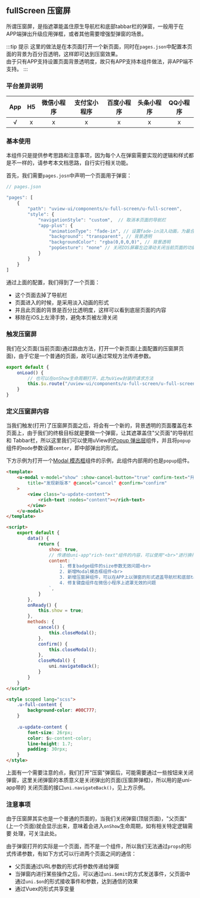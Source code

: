 ## fullScreen 压窗屏

所谓压窗屏，是指遮罩能盖住原生导航栏和底部tabbar栏的弹窗，一般用于在APP端弹出升级应用弹框，或者其他需要增强型弹窗的场景。

<demo-model url="/pages/componentsA/fullScreen/index"></demo-model>

:::tip 提示
这里的做法是在本页面打开一个新页面，同时在`pages.json`中配置本页面的背景为百分百透明，这样即可达到压窗效果。  
由于只有APP支持设置页面背景透明度，故只有APP支持本组件做法，非APP端不支持。
:::


### 平台差异说明

|App|H5|微信小程序|支付宝小程序|百度小程序|头条小程序|QQ小程序|
|:-:|:-:|:-:|:-:|:-:|:-:|:-:|
|√|x|x|x|x|x|x|

### 基本使用

本组件只是提供参考思路和注意事项，因为每个人在弹窗需要实现的逻辑和样式都是不一样的，请参考本文档思路，自行实行相关功能。

首先，我们需要`pages.josn`中声明一个页面用于弹窗：

```js
// pages.json

"pages": [
	{
		"path": "uview-ui/components/u-full-screen/u-full-screen",
		"style": {
			"navigationStyle": "custom",  // 取消本页面的导航栏
			"app-plus": {
				"animationType": "fade-in", // 设置fade-in淡入动画，为最合理的动画类型
				"background": "transparent", // 背景透明
				"backgroundColor": "rgba(0,0,0,0)", // 背景透明
				"popGesture": "none" // 关闭IOS屏幕左边滑动关闭当前页面的功能
			}
		}
	}
]
```

通过上面的配置，我们得到了一个页面：
- 这个页面去掉了导航栏
- 页面进入的时候，是采用淡入动画的形式
- 并且此页面的背景是百分比透明度，这样可以看到底层页面的内容
- 移除在iOS上左滑手势，避免本页被左滑关闭


### 触发压窗屏

我们在父页面(当前页面)通过路由方法，打开一个新页面(上面配置的压窗屏页面)，由于它是一个普通的页面，故可以通过常规方法传递参数。

```js
export default {
	onLoad() {
		// 也可以在onShow生命周期打开，此为uView封装的请求方法
		this.$u.route("/uview-ui/components/u-full-screen/u-full-screen?id=1");
	}
}
```


### 定义压窗屏内容

当我们触发(打开)了压窗屏页面之后，将会有一个新的，背景透明的页面覆盖在本页面上，由于我们的终极目标就是要做一个弹窗，让其遮罩盖住"父页面"的导航栏和
Tabbar栏，所以这里我们可以使用uView的[Popup 弹出层](/components/popup.html)组件，并且将`popup`组件的`mode`参数设置`center`，即中部弹出的形式。

下方示例为打开一个[Modal 模态框](/components/modal.html)组件的示例，此组件内部用的也是`popup`组件。

```html
<template>
	<u-modal v-model="show" :show-cancel-button="true" confirm-text="升级"
		title="发现新版本" @cancel="cancel" @confirm="confirm"
	>
		<view class="u-update-content">
			<rich-text :nodes="content"></rich-text>
		</view>
	</u-modal>
</template>

<script>
	export default {
		data() {
			return {
				show: true,
				// 传递给uni-app"rich-text"组件的内容，可以使用"<br>"进行换行
				content: `
					1. 修复badge组件的size参数无效问题<br>
					2. 新增Modal模态框组件<br>
					3. 新增压窗屏组件，可以在APP上以弹窗的形式遮盖导航栏和底部tabbar<br>
					4. 修复键盘组件在微信小程序上遮罩无效的问题
				`,
			}
		},
		onReady() {
			this.show = true;
		},
		methods: {
			cancel() {
				this.closeModal();
			},
			confirm() {
				this.closeModal();
			},
			closeModal() {
				uni.navigateBack();
			}
		}
	}
</script>

<style scoped lang="scss">
	.u-full-content {
		background-color: #00C777;
	}
	
	.u-update-content {
		font-size: 26rpx;
		color: $u-content-color;
		line-height: 1.7;
		padding: 30rpx;
	}
</style>
```

上面有一个需要注意的点，我们打开"压窗"弹窗后，可能需要通过一些按钮来关闭弹窗，这里关闭弹窗的本质意义是关闭弹出的页面(压窗屏弹框)，所以用的是uni-app带的
关闭页面的接口`uni.navigateBack()`，见上方示例。


### 注意事项

由于压窗屏其实也是一个普通的页面的，当我们关闭弹窗(顶层页面)，"父页面"(上一个页面)就会显示出来，意味着会进入`onShow`生命周期，如有相关特定逻辑需要
处理，可关注此处。

由于弹窗打开的实际是一个页面，而不是一个组件，所以我们无法通过`props`的形式传递参数，有如下方式可以行进两个页面之间的通信：

- 父页面通过URL参数的形式将参数传递给弹窗
- 当弹窗内进行某些操作之后，可以通过`uni.$emit`的方式发送事件，父页面中通过`uni.$on`的形式接收事件和参数，达到通信的效果
- 通过Vuex的形式共享变量
